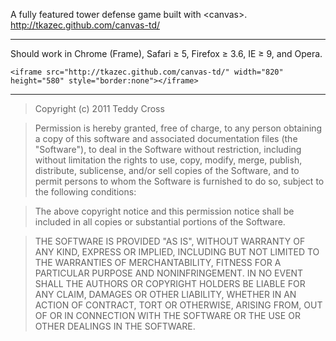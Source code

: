 A fully featured tower defense game built with &lt;canvas&gt;. http://tkazec.github.com/canvas-td/

---

Should work in Chrome (Frame), Safari ≥ 5, Firefox ≥ 3.6, IE ≥ 9, and Opera.

	<iframe src="http://tkazec.github.com/canvas-td/" width="820" height="580" style="border:none"></iframe>

---

>Copyright (c) 2011 Teddy Cross

>Permission is hereby granted, free of charge, to any person obtaining a copy of this software and associated documentation files (the "Software"), to deal in the Software without restriction, including without limitation the rights to use, copy, modify, merge, publish, distribute, sublicense, and/or sell copies of the Software, and to permit persons to whom the Software is furnished to do so, subject to the following conditions:

>The above copyright notice and this permission notice shall be included in all copies or substantial portions of the Software.

>THE SOFTWARE IS PROVIDED "AS IS", WITHOUT WARRANTY OF ANY KIND, EXPRESS OR IMPLIED, INCLUDING BUT NOT LIMITED TO THE WARRANTIES OF MERCHANTABILITY, FITNESS FOR A PARTICULAR PURPOSE AND NONINFRINGEMENT. IN NO EVENT SHALL THE AUTHORS OR COPYRIGHT HOLDERS BE LIABLE FOR ANY CLAIM, DAMAGES OR OTHER LIABILITY, WHETHER IN AN ACTION OF CONTRACT, TORT OR OTHERWISE, ARISING FROM, OUT OF OR IN CONNECTION WITH THE SOFTWARE OR THE USE OR OTHER DEALINGS IN THE SOFTWARE.